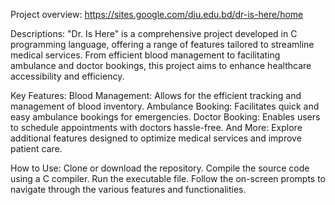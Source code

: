 Project overview:
https://sites.google.com/diu.edu.bd/dr-is-here/home


Descriptions:
"Dr. Is Here" is a comprehensive project developed in C programming language, offering a range of features tailored to streamline medical services. 
From efficient blood management to facilitating ambulance and doctor bookings, this project aims to enhance healthcare accessibility and efficiency.

Key Features:
Blood Management: Allows for the efficient tracking and management of blood inventory.
Ambulance Booking: Facilitates quick and easy ambulance bookings for emergencies.
Doctor Booking: Enables users to schedule appointments with doctors hassle-free.
And More: Explore additional features designed to optimize medical services and improve patient care.

How to Use:
Clone or download the repository.
Compile the source code using a C compiler.
Run the executable file.
Follow the on-screen prompts to navigate through the various features and functionalities.



